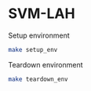 # SVM-LAH

Setup environment

```bash
make setup_env
```

Teardown environment

```bash
make teardown_env
```